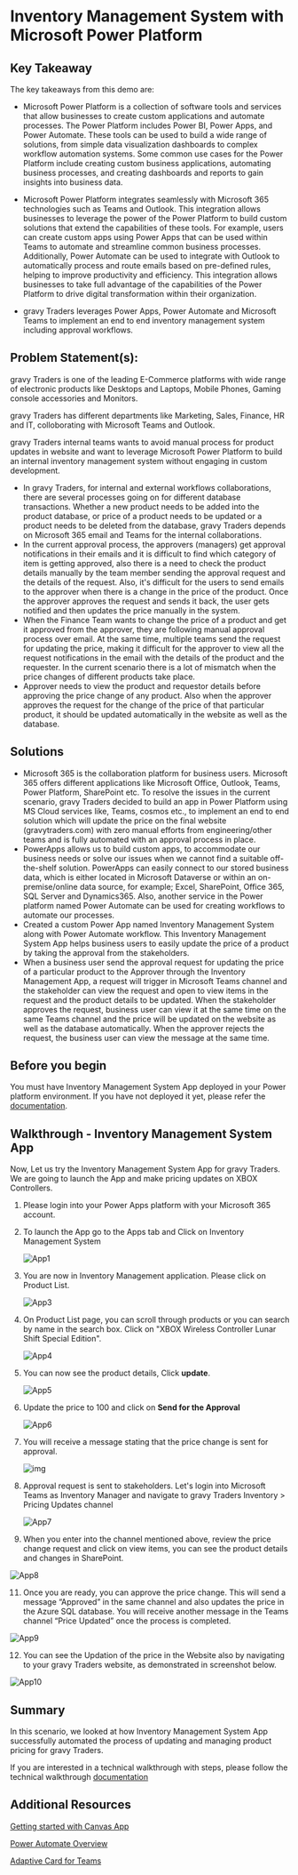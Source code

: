 # Inventory Management System with Microsoft Power Platform

## Key Takeaway

The key takeaways from this demo are:

* Microsoft Power Platform is a collection of software tools and services that allow businesses to create custom applications and automate processes. The Power Platform includes Power BI, Power Apps, and Power Automate. These tools can be used to build a wide range of solutions, from simple data visualization dashboards to complex workflow automation systems. Some common use cases for the Power Platform include creating custom business applications, automating business processes, and creating dashboards and reports to gain insights into business data.

* Microsoft Power Platform integrates seamlessly with Microsoft 365 technologies such as Teams and Outlook. This integration allows businesses to leverage the power of the Power Platform to build custom solutions that extend the capabilities of these tools. For example, users can create custom apps using Power Apps that can be used within Teams to automate and streamline common business processes. Additionally, Power Automate can be used to integrate with Outlook to automatically process and route emails based on pre-defined rules, helping to improve productivity and efficiency. This integration allows businesses to take full advantage of the capabilities of the Power Platform to drive digital transformation within their organization.

* gravy Traders leverages Power Apps, Power Automate and Microsoft Teams to implement an end to end inventory management system including approval workflows. 

## Problem Statement(s):
gravy Traders is one of the leading E-Commerce platforms with wide range of electronic products like Desktops and Laptops, Mobile Phones, Gaming console accessories and Monitors. 

gravy Traders has different departments like Marketing, Sales, Finance, HR and IT, colloborating with Microsoft Teams and Outlook. 

gravy Traders internal teams wants to avoid manual process for product updates in website and want to leverage Microsoft Power Platform to build an internal inventory management system without engaging in custom development. 


* In gravy Traders, for internal and external workflows collaborations, there are several processes going on for different database transactions. Whether a new product needs to be added into the product database, or price of a product needs to be updated or a product needs to be deleted from the database, gravy Traders depends on Microsoft 365 email and Teams for the internal collaborations.
* In the current approval process, the approvers (managers) get approval notifications in their emails and it is difficult to find which category of item is getting approved, also there is a need to check the product details manually by the team member sending the approval request and the details of the request. Also, it's difficult for the users to send emails to the approver when there is a change in the price of the product. Once the approver approves the request and sends it back, the user gets notified and then updates the price manually in the system.
* When the Finance Team wants to change the price of a product and get it approved from the approver, they are following manual approval process over email. At the same time, multiple teams send the request for updating the price, making it difficult for the approver to view all the request notifications in the email with the details of the product and the requester. In the current scenario there is a lot of mismatch when the price changes of different products take place.
* Approver needs to view the product and requestor details before approving the price change of any product. Also when the approver approves the request for the change of the price of that particular product, it should be updated automatically in the website as well as the database.

## Solutions

* Microsoft 365 is the collaboration platform for business users. Microsoft 365 offers different applications like Microsoft Office, Outlook, Teams, Power Platform, SharePoint etc. To resolve the issues in the current scenario, gravy Traders decided to build an app in Power Platform using MS Cloud services like, Teams, cosmos etc., to implement an end to end solution which will update the price on the final website (gravytraders.com) with zero manual efforts from engineering/other teams and is fully automated with an approval process in place. 
* PowerApps allows us to build custom apps, to accommodate our business needs or solve our issues when we cannot find a suitable off-the-shelf solution. PowerApps can easily connect to our stored business data, which is either located in Microsoft Dataverse or within an on-premise/online data source, for example; Excel, SharePoint, Office 365, SQL Server and Dynamics365. Also, another service in the Power platform named Power Automate can be used for creating workflows to automate our processes.
* Created a custom Power App named Inventory Management System along with Power Automate workflow. This Inventory Management System App helps business users to easily update the price of a product by taking the approval from the stakeholders.
* When a business user send the approval request for updating the price of a particular product to the Approver through the Inventory Management App, a request will trigger in Microsoft Teams channel and the stakeholder can view the request and open to view items in the request and the product details to be updated. When the stakeholder approves the request, business user can view it at the same time on the same Teams channel and the price will be updated on the website as well as the database automatically. When the approver rejects the request, the business user can view the message at the same time.


## Before you begin

You must have Inventory Management System App deployed in your Power platform environment. If you have not deployed it yet, please refer the [documentation](../docs/Inventory-power-app-deployment-guide.md).
 
## Walkthrough - Inventory Management System App

   Now, Let us try the Inventory Management System App for gravy Traders. We are going to launch the App and make pricing updates on XBOX Controllers.

1. Please login into your Power Apps platform with your Microsoft 365 account.

2. To launch the App go to the Apps tab and Click on Inventory Management System

   ![App1](images/UApp1.png)
       
      
3. You are now in Inventory Management application. Please click on Product List. 
	
   ![App3](images/App3.png)

4. On Product List page, you can scroll through products or you can search by name in the search box. Click on "XBOX Wireless Controller Lunar Shift Special Edition".	

   ![App4](images/UApp4.png)
	
5. You can now see the product details, Click **update**. 

   ![App5](images/App5.png)
	
6. Update the price to 100 and click on **Send for the Approval**

   ![App6](images/App6.png)
	
7. You will receive a message stating that the price change is sent for approval.

   ![img](images/UApp3.png)

8. Approval request is sent to stakeholders. Let's login into Microsoft Teams as Inventory Manager and navigate to gravy Traders Inventory > Pricing Updates channel

   ![App7](images/App7.png)
	
10. When you enter into the channel mentioned above, review the price change request and click on view items, you can see the product details and changes in SharePoint. 

   ![App8](images/App8.png)
	
11. Once you are ready, you can approve the price change. This will send a message “Approved” in the same channel and also updates the price in the Azure SQL database. You  will receive another message in the Teams channel “Price Updated” once the process is completed.

   ![App9](images/App9.png)
	
12. You can see the Updation of the price in the Website also by navigating to your gravy Traders website, as demonstrated in screenshot below.

   ![App10](images/App10.png)
	
## Summary

In this scenario, we looked at how Inventory Management System App successfully automated the process of updating and managing product pricing for gravy Traders. 

If you are interested in a technical walkthrough with steps, please follow the technical walkthrough [documentation](./technical-walkthrough.md)


## Additional Resources

[Getting started with Canvas App](https://learn.microsoft.com/en-us/power-apps/maker/canvas-apps/getting-started)

[Power Automate Overview](https://learn.microsoft.com/en-us/training/modules/introduction-power-automate/)

[Adaptive Card for Teams](https://learn.microsoft.com/en-us/power-automate/overview-adaptive-cards)


	
